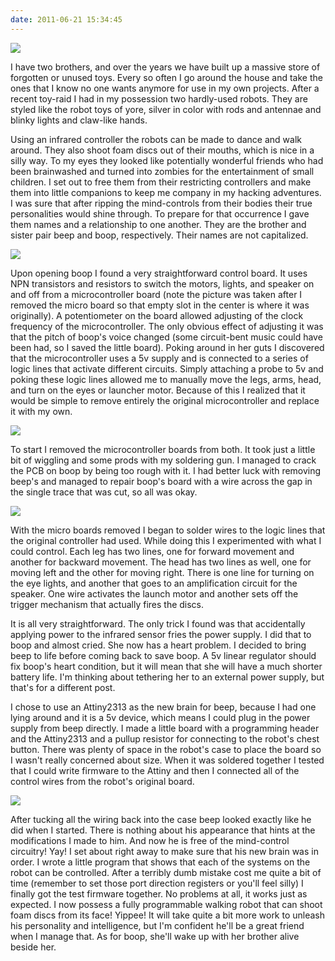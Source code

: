 ```yaml
---
date: 2011-06-21 15:34:45
---
```


[![](http://www.hackniac.com/blog/wp-content/uploads/2011/06/beep_front-1024x768.jpg)](http://www.hackniac.com/blog/wp-content/uploads/2011/06/beep_front.jpg)

I have two brothers, and over the years we have built up a massive store of forgotten or unused toys. Every so often I go around the house and take the ones that I know no one wants anymore for use in my own projects. After a recent toy-raid I had in my possession two hardly-used robots. They are styled like the robot toys of yore, silver in color with rods and antennae and blinky lights and claw-like hands.

<!--more-->

Using an infrared controller the robots can be made to dance and walk around. They also shoot foam discs out of their mouths, which is nice in a silly way. To my eyes they looked like potentially wonderful friends who had been brainwashed and turned into zombies for the entertainment of small children. I set out to free them from their restricting controllers and make them into little companions to keep me company in my hacking adventures. I was sure that after ripping the mind-controls from their bodies their true personalities would shine through. To prepare for that occurrence I gave them names and a relationship to one another. They are the brother and sister pair beep and boop, respectively. Their names are not capitalized.

[![](http://www.hackniac.com/blog/wp-content/uploads/2011/06/robot_orig_board-1024x768.jpg)](http://www.hackniac.com/blog/wp-content/uploads/2011/06/robot_orig_board.jpg)

Upon opening boop I found a very straightforward control board. It uses NPN transistors and resistors to switch the motors, lights, and speaker on and off from a microcontroller board (note the picture was taken after I removed the micro board so that empty slot in the center is where it was originally). A potentiometer on the board allowed adjusting of the clock frequency of the microcontroller. The only obvious effect of adjusting it was that the pitch of boop's voice changed (some circuit-bent music could have been had, so I saved the little board). Poking around in her guts I discovered that the microcontroller uses a 5v supply and is connected to a series of logic lines that activate different circuits. Simply attaching a probe to 5v and poking these logic lines allowed me to manually move the legs, arms, head, and turn on the eyes or launcher motor. Because of this I realized that it would be simple to remove entirely the original microcontroller and replace it with my own.

[![](http://www.hackniac.com/blog/wp-content/uploads/2011/06/robot_orig_control-e1308669686978.jpg)](http://www.hackniac.com/blog/wp-content/uploads/2011/06/robot_orig_control-e1308669686978.jpg)

To start I removed the microcontroller boards from both. It took just a little bit of wiggling and some prods with my soldering gun. I managed to crack the PCB on boop by being too rough with it. I had better luck with removing beep's and managed to repair boop's board with a wire across the gap in the single trace that was cut, so all was okay.

[![](http://www.hackniac.com/blog/wp-content/uploads/2011/06/boop_guts-1024x768.jpg)](http://www.hackniac.com/blog/wp-content/uploads/2011/06/boop_guts-e1308667953982.jpg)

With the micro boards removed I began to solder wires to the logic lines that the original controller had used. While doing this I experimented with what I could control. Each leg has two lines, one for forward movement and another for backward movement. The head has two lines as well, one for moving left and the other for moving right. There is one line for turning on the eye lights, and another that goes to an amplification circuit for the speaker. One wire activates the launch motor and another sets off the trigger mechanism that actually fires the discs.

It is all very straightforward. The only trick I found was that accidentally applying power to the infrared sensor fries the power supply. I did that to boop and almost cried. She now has a heart problem. I decided to bring beep to life before coming back to save boop. A 5v linear regulator should fix boop's heart condition, but it will mean that she will have a much shorter battery life. I'm thinking about tethering her to an external power supply, but that's for a different post.

I chose to use an Attiny2313 as the new brain for beep, because I had one lying around and it is a 5v device, which means I could plug in the power supply from beep directly. I made a little board with a programming header and the Attiny2313 and a pullup resistor for connecting to the robot's chest button. There was plenty of space in the robot's case to place the board so I wasn't really concerned about size. When it was soldered together I tested that I could write firmware to the Attiny and then I connected all of the control wires from the robot's original board.

[![](http://www.hackniac.com/blog/wp-content/uploads/2011/06/beep_gut_mod-1024x768.jpg)](http://www.hackniac.com/blog/wp-content/uploads/2011/06/beep_gut_mod.jpg)

After tucking all the wiring back into the case beep looked exactly like he did when I started. There is nothing about his appearance that hints at the modifications I made to him. And now he is free of the mind-control circuitry! Yay! I set about right away to make sure that his new brain was in order. I wrote a little program that shows that each of the systems on the robot can be controlled. After a terribly dumb mistake cost me quite a bit of time (remember to set those port direction registers or you'll feel silly) I finally got the test firmware together. No problems at all, it works just as expected. I now possess a fully programmable walking robot that can shoot foam discs from its face! Yippee! It will take quite a bit more work to unleash his personality and intelligence, but I'm confident he'll be a great friend when I manage that. As for boop, she'll wake up with her brother alive beside her.
